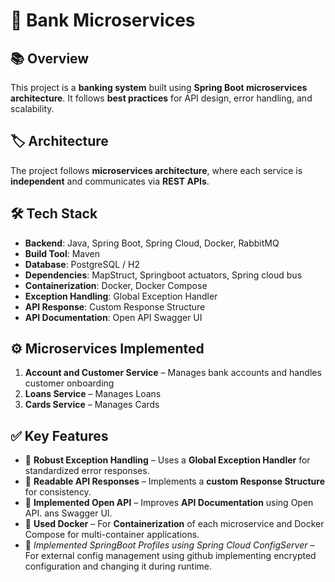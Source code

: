 # 🏦 Bank Microservices

## 📚 Overview
This project is a **banking system** built using **Spring Boot microservices architecture**. It follows **best practices** for API design, error handling, and scalability.

## 🏷️ Architecture
The project follows **microservices architecture**, where each service is **independent** and communicates via **REST APIs**.

## 🛠️ Tech Stack
- **Backend**: Java, Spring Boot, Spring Cloud, Docker, RabbitMQ
- **Build Tool**: Maven
- **Database**: PostgreSQL / H2
- **Dependencies**: MapStruct, Springboot actuators, Spring cloud bus
- **Containerization**: Docker, Docker Compose
- **Exception Handling**: Global Exception Handler
- **API Response**: Custom Response Structure
- **API Documentation**: Open API Swagger UI

## ⚙️ Microservices Implemented
1. **Account and Customer Service** – Manages bank accounts and handles customer onboarding  
2. **Loans Service** – Manages Loans  
3. **Cards Service** – Manages Cards  

## ✅ Key Features
- 📌 **Robust Exception Handling** – Uses a **Global Exception Handler** for standardized error responses.  
- 📌 **Readable API Responses** – Implements a **custom Response Structure** for consistency.  
- 📌 **Implemented Open API** – Improves **API Documentation** using Open API. ans Swagger UI.
- 📌 **Used Docker** – For **Containerization** of each microservice and Docker Compose for multi-container applications.  
- 📌 *Implemented SpringBoot Profiles using Spring Cloud ConfigServer*  – For external config management using github implementing encrypted configuration and changing it during runtime.


